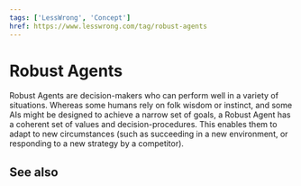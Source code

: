 ```yaml
---
tags: ['LessWrong', 'Concept']
href: https://www.lesswrong.com/tag/robust-agents
---
```


# Robust Agents
Robust Agents are decision-makers who can perform well in a variety of situations. Whereas some humans rely on folk wisdom or instinct, and some AIs might be designed to achieve a narrow set of goals, a Robust Agent has a coherent set of values and decision-procedures. This enables them to adapt to new circumstances (such as succeeding in a new environment, or responding to a new strategy by a competitor).

## See also

